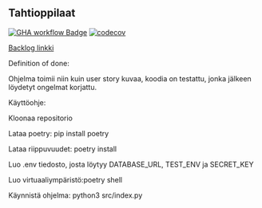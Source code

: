 ## Tahtioppilaat
[![GHA workflow Badge](https://github.com/PieniiSienii/tahtioppilaat/workflows/CI/badge.svg)](https://github.com/Pieniisienii/tahtioppilaat/actions)
[![codecov](https://codecov.io/gh/PieniiSienii/tahtioppilaat/graph/badge.svg?token=0N8NYQEJWQ)](https://codecov.io/gh/PieniiSienii/tahtioppilaat)

[Backlog linkki](https://docs.google.com/spreadsheets/d/1tfCgtgHHC6YhraJJi992deDDh6dO0IaimUXH1h2Ntps/edit?gid=0#gid=0)

Definition of done: 

Ohjelma toimii niin kuin user story kuvaa, koodia on testattu, jonka jälkeen löydetyt ongelmat korjattu.


Käyttöohje:

Kloonaa repositorio

Lataa poetry: pip install poetry

Lataa riippuvuudet: poetry install

Luo .env tiedosto, josta löytyy DATABASE_URL, TEST_ENV ja SECRET_KEY

Luo virtuaaliympäristö:poetry shell

Käynnistä ohjelma: python3 src/index.py


